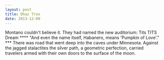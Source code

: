 ```yaml
---
layout: post
title: Dhaz Trox
date: 2013-12-09
---
```

Montano couldn't believe it. They had named the new auditorium:        Tits     TITS         Dream                          ****          "And even the name itself, Habanero,
      means 'Pumpkin of Love'."    ***    There was road
      that went deep into the caves under Minnesota. Against the jagged stalactites the silver path,
      a geometric perfection, carried travelers armed with their own doors to the surface of the
      moon.   